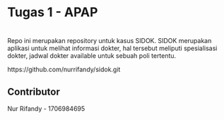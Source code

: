 # Tugas 1 - APAP

# <SIDOK>
Repo ini merupakan repository untuk kasus SIDOK.
SIDOK merupakan aplikasi untuk melihat informasi dokter, hal tersebut meliputi spesialisasi dokter, jadwal dokter available untuk sebuah poli tertentu.

<url repo>
https://github.com/nurrifandy/sidok.git

## Contributor
Nur Rifandy - 1706984695 

